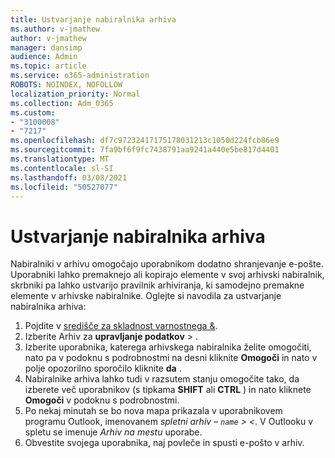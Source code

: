 ```yaml
---
title: Ustvarjanje nabiralnika arhiva
ms.author: v-jmathew
author: v-jmathew
manager: dansimp
audience: Admin
ms.topic: article
ms.service: o365-administration
ROBOTS: NOINDEX, NOFOLLOW
localization_priority: Normal
ms.collection: Adm_O365
ms.custom:
- "3100008"
- "7217"
ms.openlocfilehash: df7c97232417175178031213c1050d224fcb86e9
ms.sourcegitcommit: 7fa9bf6f9fc7438791aa9241a440e5be817d4401
ms.translationtype: MT
ms.contentlocale: sl-SI
ms.lasthandoff: 03/08/2021
ms.locfileid: "50527077"
---
```

# <a name="create-an-archive-mailbox"></a>Ustvarjanje nabiralnika arhiva

Nabiralniki v arhivu omogočajo uporabnikom dodatno shranjevanje e-pošte. Uporabniki lahko premaknejo ali kopirajo elemente v svoj arhivski nabiralnik, skrbniki pa lahko ustvarijo pravilnik arhiviranja, ki samodejno premakne elemente v arhivske nabiralnike. Oglejte si navodila za ustvarjanje nabiralnika arhiva:

1. Pojdite v [središče za skladnost varnostnega &]( https://go.microsoft.com/fwlink/p/?linkid=2077143).
2. Izberite Arhiv za **upravljanje podatkov**  >  .
3. Izberite uporabnika, katerega arhivskega nabiralnika želite omogočiti, nato pa v podoknu s podrobnostmi na desni kliknite **Omogoči** in nato v polje opozorilno sporočilo kliknite **da** .
4. Nabiralnike arhiva lahko tudi v razsutem stanju omogočite tako, da izberete več uporabnikov (s tipkama **SHIFT** ali **CTRL** ) in nato kliknete **Omogoči** v podoknu s podrobnostmi.
5. Po nekaj minutah se bo nova mapa prikazala v uporabnikovem programu Outlook, imenovanem *spletni arhiv – `name` > <*. V Outlooku v spletu se imenuje *Arhiv na mestu* uporabe.
6. Obvestite svojega uporabnika, naj povleče in spusti e-pošto v arhiv.

